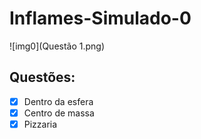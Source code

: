 # Inflames-Simulado-0
![img0](Questão 1.png)
## Questões:
- [x] Dentro da esfera
- [x] Centro de massa
- [x] Pizzaria